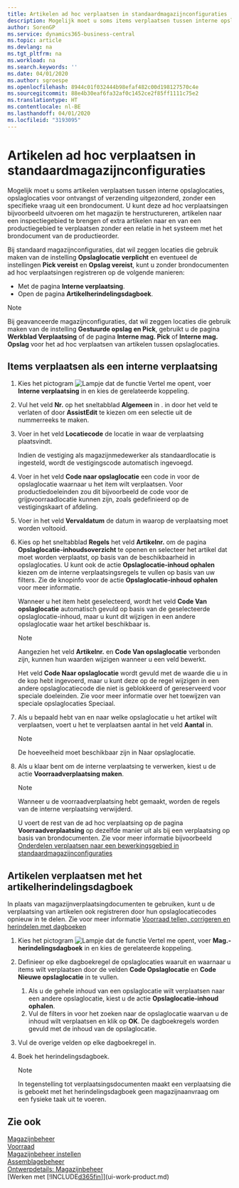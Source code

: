 ```yaml
---
title: Artikelen ad hoc verplaatsen in standaardmagazijnconfiguraties | Microsoft Docs
description: Mogelijk moet u soms items verplaatsen tussen interne opslaglocaties, opslaglocaties voor ontvangst of verzending uitgezonderd, zonder een specifieke vraag uit een brondocument. U kunt deze ad hoc verplaatsingen bijvoorbeeld uitvoeren om het magazijn te herstructureren, artikelen naar een inspectiegebied te brengen of extra artikelen naar en van een productiegebied te verplaatsen zonder een relatie in het systeem met het brondocument van de productieorder.
author: SorenGP
ms.service: dynamics365-business-central
ms.topic: article
ms.devlang: na
ms.tgt_pltfrm: na
ms.workload: na
ms.search.keywords: ''
ms.date: 04/01/2020
ms.author: sgroespe
ms.openlocfilehash: 8944c01f032444b98efaf482c00d198127570c4e
ms.sourcegitcommit: 88e4b30eaf6fa32af0c1452ce2f85ff1111c75e2
ms.translationtype: HT
ms.contentlocale: nl-BE
ms.lasthandoff: 04/01/2020
ms.locfileid: "3193095"
---
```

# <a name="move-items-ad-hoc-in-basic-warehouse-configurations"></a>Artikelen ad hoc verplaatsen in standaardmagazijnconfiguraties
Mogelijk moet u soms artikelen verplaatsen tussen interne opslaglocaties, opslaglocaties voor ontvangst of verzending uitgezonderd, zonder een specifieke vraag uit een brondocument. U kunt deze ad hoc verplaatsingen bijvoorbeeld uitvoeren om het magazijn te herstructureren, artikelen naar een inspectiegebied te brengen of extra artikelen naar en van een productiegebied te verplaatsen zonder een relatie in het systeem met het brondocument van de productieorder.  

Bij standaard magazijnconfiguraties, dat wil zeggen locaties die gebruik maken van de instelling **Opslaglocatie verplicht** en eventueel de instellingen **Pick vereist** en **Opslag vereist**, kunt u zonder brondocumenten ad hoc verplaatsingen registreren op de volgende manieren:  

- Met de pagina **Interne verplaatsing**.  
- Open de pagina **Artikelherindelingsdagboek**.  

> [!NOTE]  
>  Bij geavanceerde magazijnconfiguraties, dat wil zeggen locaties die gebruik maken van de instelling **Gestuurde opslag en Pick**, gebruikt u de pagina **Werkblad Verplaatsing** of de pagina **Interne mag. Pick** of **Interne mag. Opslag** voor het ad hoc verplaatsen van artikelen tussen opslaglocaties.  

## <a name="to-move-items-as-an-internal-movement"></a>Items verplaatsen als een interne verplaatsing  
1.  Kies het pictogram ![Lampje dat de functie Vertel me opent](media/ui-search/search_small.png "Vertel me wat u wilt doen"), voer **Interne verplaatsing** in en kies de gerelateerde koppeling.  
2.  Vul het veld **Nr.** op het sneltabblad **Algemeen** in . in door het veld te verlaten of door **AssistEdit** te kiezen om een selectie uit de nummerreeks te maken.  
3.  Voer in het veld **Locatiecode** de locatie in waar de verplaatsing plaatsvindt.  

    Indien de vestiging als magazijnmedewerker als standaardlocatie is ingesteld, wordt de vestigingscode automatisch ingevoegd.  
4.  Voer in het veld **Code naar opslaglocatie** een code in voor de opslaglocatie waarnaar u het item wilt verplaatsen. Voor productiedoeleinden zou dit bijvoorbeeld de code voor de grijpvoorraadlocatie kunnen zijn, zoals gedefinieerd op de vestigingskaart of afdeling.  
5.  Voer in het veld **Vervaldatum** de datum in waarop de verplaatsing moet worden voltooid.  
6.  Kies op het sneltabblad **Regels** het veld **Artikelnr.** om de pagina **Opslaglocatie-inhoudsoverzicht** te openen en selecteer het artikel dat moet worden verplaatst, op basis van de beschikbaarheid in opslaglocaties. U kunt ook de actie **Opslaglocatie-inhoud ophalen** kiezen om de interne verplaatsingsregels te vullen op basis van uw filters. Zie de knopinfo voor de actie **Opslaglocatie-inhoud ophalen** voor meer informatie.   

    Wanneer u het item hebt geselecteerd, wordt het veld **Code Van opslaglocatie** automatisch gevuld op basis van de geselecteerde opslaglocatie-inhoud, maar u kunt dit wijzigen in een andere opslaglocatie waar het artikel beschikbaar is.  

    > [!NOTE]  
    >  Aangezien het veld **Artikelnr.** en **Code Van opslaglocatie** verbonden zijn, kunnen hun waarden wijzigen wanneer u een veld bewerkt.  

    Het veld **Code Naar opslaglocatie** wordt gevuld met de waarde die u in de kop hebt ingevoerd, maar u kunt deze op de regel wijzigen in een andere opslaglocatiecode die niet is geblokkeerd of gereserveerd voor speciale doeleinden. Zie voor meer informatie over het toewijzen van speciale opslaglocaties Speciaal.  
7.  Als u bepaald hebt van en naar welke opslaglocatie u het artikel wilt verplaatsen, voert u het te verplaatsen aantal in het veld **Aantal** in.  

    > [!NOTE]  
    >  De hoeveelheid moet beschikbaar zijn in Naar opslaglocatie.  

8.  Als u klaar bent om de interne verplaatsing te verwerken, kiest u de actie **Voorraadverplaatsing maken**.  

    > [!NOTE]  
    >  Wanneer u de voorraadverplaatsing hebt gemaakt, worden de regels van de interne verplaatsing verwijderd.  

    U voert de rest van de ad hoc verplaatsing op de pagina **Voorraadverplaatsing** op dezelfde manier uit als bij een verplaatsing op basis van brondocumenten. Zie voor meer informatie bijvoorbeeld [Onderdelen verplaatsen naar een bewerkingsgebied in standaardmagazijnconfiguraties](warehouse-how-to-move-components-to-an-operation-area-in-basic-warehousing.md)  

## <a name="to-move-items-with-the-item-reclassification-journal"></a>Artikelen verplaatsen met het artikelherindelingsdagboek
In plaats van magazijnverplaatsingdocumenten te gebruiken, kunt u de verplaatsing van artikelen ook registreren door hun opslaglocatiecodes opnieuw in te delen. Zie voor meer informatie [Voorraad tellen, corrigeren en herindelen met dagboeken](inventory-how-count-adjust-reclassify.md)   
1.  Kies het pictogram ![Lampje dat de functie Vertel me opent](media/ui-search/search_small.png "Vertel me wat u wilt doen"), voer **Mag.-herindelingsdagboek** in en kies de gerelateerde koppeling.  
2.  Definieer op elke dagboekregel de opslaglocaties waaruit en waarnaar u items wilt verplaatsen door de velden **Code Opslaglocatie** en **Code Nieuwe opslaglocatie** in te vullen.  

    1.  Als u de gehele inhoud van een opslaglocatie wilt verplaatsen naar een andere opslaglocatie, kiest u de actie **Opslaglocatie-inhoud ophalen**.  
    2.  Vul de filters in voor het zoeken naar de opslaglocatie waarvan u de inhoud wilt verplaatsen en klik op **OK**. De dagboekregels worden gevuld met de inhoud van de opslaglocatie.  
3.  Vul de overige velden op elke dagboekregel in.   
4.  Boek het herindelingsdagboek.  

    > [!NOTE]  
    >  In tegenstelling tot verplaatsingsdocumenten maakt een verplaatsing die is geboekt met het herindelingsdagboek geen magazijnaanvraag om een fysieke taak uit te voeren.  

## <a name="see-also"></a>Zie ook  
[Magazijnbeheer](warehouse-manage-warehouse.md)  
[Voorraad](inventory-manage-inventory.md)  
[Magazijnbeheer instellen](warehouse-setup-warehouse.md)     
[Assemblagebeheer](assembly-assemble-items.md)    
[Ontwerpdetails: Magazijnbeheer](design-details-warehouse-management.md)  
[Werken met [!INCLUDE[d365fin](includes/d365fin_md.md)]](ui-work-product.md)
